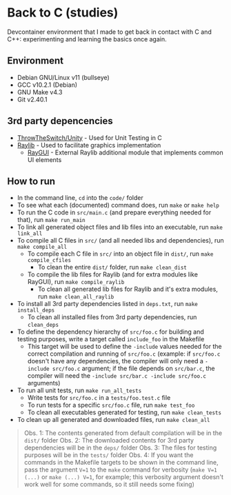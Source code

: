 Back to C (studies)
===================
Devcontainer environment that I made to get back in contact with C and C++: experimenting and learning the basics once again.

## Environment
- Debian GNU/Linux v11 (bullseye)
- GCC v10.2.1 (Debian)
- GNU Make v4.3
- Git v2.40.1

## 3rd party depencencies
- [ThrowTheSwitch/Unity](https://www.throwtheswitch.org/unity) - Used for Unit Testing in C
- [Raylib](https://www.raylib.com/) - Used to facilitate graphics implementation
  - [RayGUI](https://github.com/raysan5/raygui) - External Raylib additional module that implements common UI elements

## How to run
- In the command line, `cd` into the `code/` folder
- To see what each (documented) command does, run `make` or `make help`
- To run the C code in `src/main.c` (and prepare everything needed for that), run `make run_main`
- To link all generated object files and lib files into an executable, run `make link_all`
- To compile all C files in `src/` (and all needed libs and dependencies), run `make compile_all`
  - To compile each C file in `src/` into an object file in `dist/`, run `make compile_cfiles`
    - To clean the entire `dist/` folder, run `make clean_dist`
  - To compile the lib files for Raylib (and for extra modules like RayGUI), run `make compile_raylib`
    - To clean all generated lib files for Raylib and it's extra modules, run `make clean_all_raylib`
- To install all 3rd party dependencies listed in `deps.txt`, run `make install_deps`
  - To clean all installed files from 3rd party dependencies, run `clean_deps`
- To define the dependency hierarchy of `src/foo.c` for building and testing purposes, write a target called `include_foo` in the Makefile
  - This target will be used to define the `-include` values needed for the correct compilation and running of `src/foo.c` (example: if `src/foo.c` doesn't have any dependencies, the compiler will only need a `-include src/foo.c` argument; if the file depends on `src/bar.c`, the compiler will need the `-include src/bar.c -include src/foo.c` arguments)
- To run all unit tests, run `make run_all_tests`
  - Write tests for `src/foo.c` in a `tests/foo.test.c` file
  - To run tests for a specific `src/foo.c` file, run `make test_foo`
  - To clean all executables generated for testing, run `make clean_tests`
- To clean up all generated and downloaded files, run `make clean_all`
> Obs. 1: The contents generated from default compilation will be in the `dist/` folder
> Obs. 2: The downloaded contents for 3rd party dependencies will be in the `deps/` folder
> Obs. 3: The files for testing purposes will be in the `tests/` folder
> Obs. 4: If you want the commands in the Makefile targets to be shown in the command line, pass the argument `V=1` to the `make` command for verbosity (`make V=1 (...)` or `make (...) V=1`, for example; this verbosity argument doesn't work well for some commands, so it still needs some fixing)
